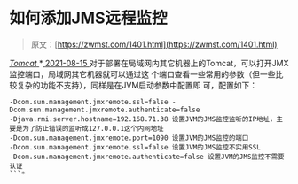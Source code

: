 <!--yml
category: 未分类
date: 0001-01-01 00:00:00
--->

# 如何添加JMS远程监控

> 原文：[https://zwmst.com/1401.html](https://zwmst.com/1401.html)

   [ *Tomcat* ](https://zwmst.com/tomcat)*[ <time datetime="2021-08-15T11:17:26+08:00"> 2021-08-15 </time> ](https://zwmst.com/1401.html)  对于部署在局域网内其它机器上的Tomcat，可以打开JMX监控端口，局域网其它机器就可以通过这 个端口查看一些常用的参数（但一些比较复杂的功能不支持），同样是在JVM启动参数中配置即 可，配置如下：

```
-Dcom.sun.management.jmxremote.ssl=false -
Dcom.sun.management.jmxremote.authenticate=false
-Djava.rmi.server.hostname=192.168.71.38 设置JVM的JMS监控监听的IP地址，主要是为了防止错误的监听成127.0.0.1这个内网地址
-Dcom.sun.management.jmxremote.port=1090 设置JVM的JMS监控的端口
-Dcom.sun.management.jmxremote.ssl=false 设置JVM的JMS监控不实用SSL
-Dcom.sun.management.jmxremote.authenticate=false 设置JVM的JMS监控不需要认证
```*